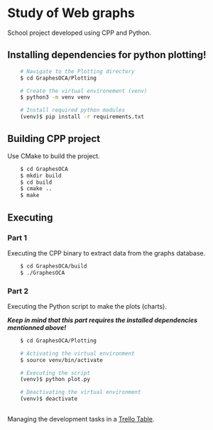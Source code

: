 # Study of Web graphs
School project developed using CPP and Python.

## Installing dependencies for python plotting!
```bash
    # Navigate to the Plotting directory
    $ cd GraphesOCA/Plotting

    # Create the virtual environement (venv)
    $ python3 -m venv venv

    # Install required python modules
    (venv)$ pip install -r requirements.txt
``` 

## Building CPP project
Use CMake to build the project.
```bash
    $ cd GraphesOCA
    $ mkdir build
    $ cd build
    $ cmake ..
    $ make
``` 

## Executing
### Part 1
Executing the CPP binary to extract data from the graphs database.
```bash
    $ cd GraphesOCA/build
    $ ./GraphesOCA
```

### Part 2
Executing the Python script to make the plots (charts).

***Keep in mind that this part requires the installed dependencies mentionned above!***
```bash
    $ cd GraphesOCA/Plotting

    # Activating the virtual environment
    $ source venv/bin/activate

    # Executing the script
    (venv)$ python plot.py

    # Deactivating the virtual environment
    (venv)$ deactivate
    
```

Managing the development tasks in a [Trello Table](https://trello.com/c/cTMhD2zT/11-outils-pour-conception-dalgorithmes).
